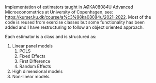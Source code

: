 Implementation of estimators taught in AØKA08084U Advanced Microeconometrics at University of Copenhagen, see: https://kurser.ku.dk/course/a%c3%98ka08084u/2021-2022. Most of the code is reused from exercise classes but some functionality has been added and I have restructuring to follow an object oriented approach. 

Each estimator is a class and is structured as:

1. Linear panel models
    1. POLS
    2. Fixed Effects
    3. First Difference
    4. Random Effects
2. High dimensional models
3. Non-linear models
